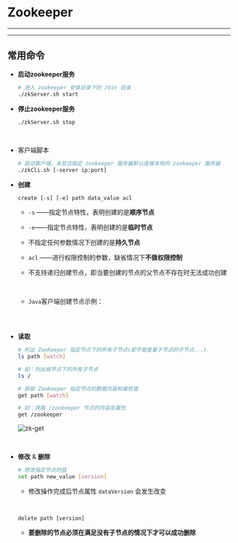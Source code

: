 # Zookeeper





----









----


## 常用命令
+ **启动zookeeper服务**

  ```sh
  # 进入 zookeeper 安装目录下的 /bin 目录
  ./zkServer.sh start
  ```



+ **停止zookeeper服务**

  ```sh
  ./zkServer.sh stop
  ```

  ​


+ 客户端脚本

  ```sh
  # 启动客户端，未显式指定 zookeeper 服务器默认连接本地的 zookeeper 服务器
  ./zkCli.sh [-server ip:port]
  ```



+ **创建**

  ```shell
  create [-s] [-e] path data_value acl
  ```

  + `-s` ——指定节点特性，表明创建的是**顺序节点**

  + `-e`——指定节点特性，表明创建的是**临时节点**

  + 不指定任何参数情况下创建的是**持久节点**

  + `acl` ——进行权限控制的参数，缺省情况下**不做权限控制**

  + 不支持递归创建节点，即当要创建的节点的父节点不存在时无法成功创建

    ​

  + `Java`客户端创建节点示例：

    ```java

    ```

    ​







+ **读取**

  ```sh
  # 列出 ZooKeeper 指定节点下的所有子节点(即不能查看子节点的子节点...)
  ls path [watch]

  # 如：列出根节点下的所有子节点
  ls /

  # 获取 ZooKeeper 指定节点的数据内容和属性值
  get path [watch]

  # 如：获取 /zookeeper 节点的内容及属性
  get /zookeeper
  ```

  ![zk-get]()

  ​


+ **修改** & **删除**

  ```sh
  # 修改指定节点的值
  set path new_value [version]
  ```

  + 修改操作完成后节点属性 `dataVersion` 会发生改变

    ​

  ```shell
  delete path [version]
  ```

  + **要删除的节点必须在满足没有子节点的情况下才可以成功删除**